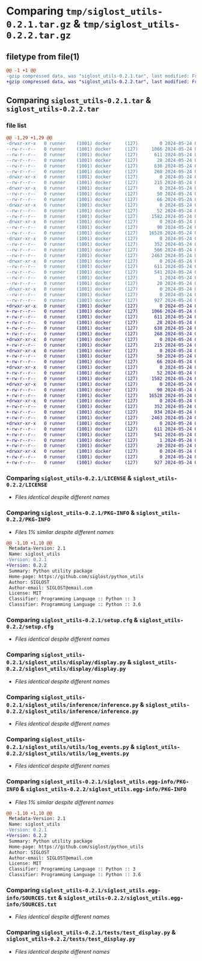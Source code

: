 # Comparing `tmp/siglost_utils-0.2.1.tar.gz` & `tmp/siglost_utils-0.2.2.tar.gz`

## filetype from file(1)

```diff
@@ -1 +1 @@
-gzip compressed data, was "siglost_utils-0.2.1.tar", last modified: Fri May 24 03:33:43 2024, max compression
+gzip compressed data, was "siglost_utils-0.2.2.tar", last modified: Fri May 24 03:40:04 2024, max compression
```

## Comparing `siglost_utils-0.2.1.tar` & `siglost_utils-0.2.2.tar`

### file list

```diff
@@ -1,29 +1,29 @@
-drwxr-xr-x   0 runner    (1001) docker     (127)        0 2024-05-24 03:33:43.792829 siglost_utils-0.2.1/
--rw-r--r--   0 runner    (1001) docker     (127)     1066 2024-05-24 03:33:31.000000 siglost_utils-0.2.1/LICENSE
--rw-r--r--   0 runner    (1001) docker     (127)      611 2024-05-24 03:33:43.792829 siglost_utils-0.2.1/PKG-INFO
--rw-r--r--   0 runner    (1001) docker     (127)       28 2024-05-24 03:33:31.000000 siglost_utils-0.2.1/README.md
--rw-r--r--   0 runner    (1001) docker     (127)      638 2024-05-24 03:33:43.792829 siglost_utils-0.2.1/setup.cfg
--rw-r--r--   0 runner    (1001) docker     (127)      268 2024-05-24 03:33:31.000000 siglost_utils-0.2.1/setup.py
-drwxr-xr-x   0 runner    (1001) docker     (127)        0 2024-05-24 03:33:43.788829 siglost_utils-0.2.1/siglost_utils/
--rw-r--r--   0 runner    (1001) docker     (127)      215 2024-05-24 03:33:31.000000 siglost_utils-0.2.1/siglost_utils/__init__.py
-drwxr-xr-x   0 runner    (1001) docker     (127)        0 2024-05-24 03:33:43.788829 siglost_utils-0.2.1/siglost_utils/api/
--rw-r--r--   0 runner    (1001) docker     (127)       50 2024-05-24 03:33:31.000000 siglost_utils-0.2.1/siglost_utils/api/__init__.py
--rw-r--r--   0 runner    (1001) docker     (127)       66 2024-05-24 03:33:31.000000 siglost_utils-0.2.1/siglost_utils/api/api.py
-drwxr-xr-x   0 runner    (1001) docker     (127)        0 2024-05-24 03:33:43.788829 siglost_utils-0.2.1/siglost_utils/display/
--rw-r--r--   0 runner    (1001) docker     (127)       52 2024-05-24 03:33:31.000000 siglost_utils-0.2.1/siglost_utils/display/__init__.py
--rw-r--r--   0 runner    (1001) docker     (127)     1582 2024-05-24 03:33:31.000000 siglost_utils-0.2.1/siglost_utils/display/display.py
-drwxr-xr-x   0 runner    (1001) docker     (127)        0 2024-05-24 03:33:43.788829 siglost_utils-0.2.1/siglost_utils/inference/
--rw-r--r--   0 runner    (1001) docker     (127)       90 2024-05-24 03:33:31.000000 siglost_utils-0.2.1/siglost_utils/inference/__init__.py
--rw-r--r--   0 runner    (1001) docker     (127)    16528 2024-05-24 03:33:31.000000 siglost_utils-0.2.1/siglost_utils/inference/inference.py
-drwxr-xr-x   0 runner    (1001) docker     (127)        0 2024-05-24 03:33:43.788829 siglost_utils-0.2.1/siglost_utils/utils/
--rw-r--r--   0 runner    (1001) docker     (127)      352 2024-05-24 03:33:31.000000 siglost_utils-0.2.1/siglost_utils/utils/__init__.py
--rw-r--r--   0 runner    (1001) docker     (127)      566 2024-05-24 03:33:31.000000 siglost_utils-0.2.1/siglost_utils/utils/extras.py
--rw-r--r--   0 runner    (1001) docker     (127)     2463 2024-05-24 03:33:31.000000 siglost_utils-0.2.1/siglost_utils/utils/log_events.py
-drwxr-xr-x   0 runner    (1001) docker     (127)        0 2024-05-24 03:33:43.788829 siglost_utils-0.2.1/siglost_utils.egg-info/
--rw-r--r--   0 runner    (1001) docker     (127)      611 2024-05-24 03:33:43.000000 siglost_utils-0.2.1/siglost_utils.egg-info/PKG-INFO
--rw-r--r--   0 runner    (1001) docker     (127)      541 2024-05-24 03:33:43.000000 siglost_utils-0.2.1/siglost_utils.egg-info/SOURCES.txt
--rw-r--r--   0 runner    (1001) docker     (127)        1 2024-05-24 03:33:43.000000 siglost_utils-0.2.1/siglost_utils.egg-info/dependency_links.txt
--rw-r--r--   0 runner    (1001) docker     (127)       20 2024-05-24 03:33:43.000000 siglost_utils-0.2.1/siglost_utils.egg-info/top_level.txt
-drwxr-xr-x   0 runner    (1001) docker     (127)        0 2024-05-24 03:33:43.788829 siglost_utils-0.2.1/tests/
--rw-r--r--   0 runner    (1001) docker     (127)        0 2024-05-24 03:33:31.000000 siglost_utils-0.2.1/tests/__init__.py
--rw-r--r--   0 runner    (1001) docker     (127)      927 2024-05-24 03:33:31.000000 siglost_utils-0.2.1/tests/test_display.py
+drwxr-xr-x   0 runner    (1001) docker     (127)        0 2024-05-24 03:40:04.830316 siglost_utils-0.2.2/
+-rw-r--r--   0 runner    (1001) docker     (127)     1066 2024-05-24 03:39:53.000000 siglost_utils-0.2.2/LICENSE
+-rw-r--r--   0 runner    (1001) docker     (127)      611 2024-05-24 03:40:04.830316 siglost_utils-0.2.2/PKG-INFO
+-rw-r--r--   0 runner    (1001) docker     (127)       28 2024-05-24 03:39:53.000000 siglost_utils-0.2.2/README.md
+-rw-r--r--   0 runner    (1001) docker     (127)      638 2024-05-24 03:40:04.830316 siglost_utils-0.2.2/setup.cfg
+-rw-r--r--   0 runner    (1001) docker     (127)      268 2024-05-24 03:39:53.000000 siglost_utils-0.2.2/setup.py
+drwxr-xr-x   0 runner    (1001) docker     (127)        0 2024-05-24 03:40:04.826315 siglost_utils-0.2.2/siglost_utils/
+-rw-r--r--   0 runner    (1001) docker     (127)      215 2024-05-24 03:39:53.000000 siglost_utils-0.2.2/siglost_utils/__init__.py
+drwxr-xr-x   0 runner    (1001) docker     (127)        0 2024-05-24 03:40:04.830316 siglost_utils-0.2.2/siglost_utils/api/
+-rw-r--r--   0 runner    (1001) docker     (127)       50 2024-05-24 03:39:53.000000 siglost_utils-0.2.2/siglost_utils/api/__init__.py
+-rw-r--r--   0 runner    (1001) docker     (127)       66 2024-05-24 03:39:53.000000 siglost_utils-0.2.2/siglost_utils/api/api.py
+drwxr-xr-x   0 runner    (1001) docker     (127)        0 2024-05-24 03:40:04.830316 siglost_utils-0.2.2/siglost_utils/display/
+-rw-r--r--   0 runner    (1001) docker     (127)       52 2024-05-24 03:39:53.000000 siglost_utils-0.2.2/siglost_utils/display/__init__.py
+-rw-r--r--   0 runner    (1001) docker     (127)     1582 2024-05-24 03:39:53.000000 siglost_utils-0.2.2/siglost_utils/display/display.py
+drwxr-xr-x   0 runner    (1001) docker     (127)        0 2024-05-24 03:40:04.830316 siglost_utils-0.2.2/siglost_utils/inference/
+-rw-r--r--   0 runner    (1001) docker     (127)       90 2024-05-24 03:39:53.000000 siglost_utils-0.2.2/siglost_utils/inference/__init__.py
+-rw-r--r--   0 runner    (1001) docker     (127)    16528 2024-05-24 03:39:53.000000 siglost_utils-0.2.2/siglost_utils/inference/inference.py
+drwxr-xr-x   0 runner    (1001) docker     (127)        0 2024-05-24 03:40:04.830316 siglost_utils-0.2.2/siglost_utils/utils/
+-rw-r--r--   0 runner    (1001) docker     (127)      352 2024-05-24 03:39:53.000000 siglost_utils-0.2.2/siglost_utils/utils/__init__.py
+-rw-r--r--   0 runner    (1001) docker     (127)      934 2024-05-24 03:39:53.000000 siglost_utils-0.2.2/siglost_utils/utils/extras.py
+-rw-r--r--   0 runner    (1001) docker     (127)     2463 2024-05-24 03:39:53.000000 siglost_utils-0.2.2/siglost_utils/utils/log_events.py
+drwxr-xr-x   0 runner    (1001) docker     (127)        0 2024-05-24 03:40:04.830316 siglost_utils-0.2.2/siglost_utils.egg-info/
+-rw-r--r--   0 runner    (1001) docker     (127)      611 2024-05-24 03:40:04.000000 siglost_utils-0.2.2/siglost_utils.egg-info/PKG-INFO
+-rw-r--r--   0 runner    (1001) docker     (127)      541 2024-05-24 03:40:04.000000 siglost_utils-0.2.2/siglost_utils.egg-info/SOURCES.txt
+-rw-r--r--   0 runner    (1001) docker     (127)        1 2024-05-24 03:40:04.000000 siglost_utils-0.2.2/siglost_utils.egg-info/dependency_links.txt
+-rw-r--r--   0 runner    (1001) docker     (127)       20 2024-05-24 03:40:04.000000 siglost_utils-0.2.2/siglost_utils.egg-info/top_level.txt
+drwxr-xr-x   0 runner    (1001) docker     (127)        0 2024-05-24 03:40:04.830316 siglost_utils-0.2.2/tests/
+-rw-r--r--   0 runner    (1001) docker     (127)        0 2024-05-24 03:39:53.000000 siglost_utils-0.2.2/tests/__init__.py
+-rw-r--r--   0 runner    (1001) docker     (127)      927 2024-05-24 03:39:53.000000 siglost_utils-0.2.2/tests/test_display.py
```

### Comparing `siglost_utils-0.2.1/LICENSE` & `siglost_utils-0.2.2/LICENSE`

 * *Files identical despite different names*

### Comparing `siglost_utils-0.2.1/PKG-INFO` & `siglost_utils-0.2.2/PKG-INFO`

 * *Files 1% similar despite different names*

```diff
@@ -1,10 +1,10 @@
 Metadata-Version: 2.1
 Name: siglost_utils
-Version: 0.2.1
+Version: 0.2.2
 Summary: Python utility package
 Home-page: https://github.com/siglost/python_utils
 Author: SIGLOST
 Author-email: SIGLOST@email.com
 License: MIT
 Classifier: Programming Language :: Python :: 3
 Classifier: Programming Language :: Python :: 3.6
```

### Comparing `siglost_utils-0.2.1/setup.cfg` & `siglost_utils-0.2.2/setup.cfg`

 * *Files identical despite different names*

### Comparing `siglost_utils-0.2.1/siglost_utils/display/display.py` & `siglost_utils-0.2.2/siglost_utils/display/display.py`

 * *Files identical despite different names*

### Comparing `siglost_utils-0.2.1/siglost_utils/inference/inference.py` & `siglost_utils-0.2.2/siglost_utils/inference/inference.py`

 * *Files identical despite different names*

### Comparing `siglost_utils-0.2.1/siglost_utils/utils/log_events.py` & `siglost_utils-0.2.2/siglost_utils/utils/log_events.py`

 * *Files identical despite different names*

### Comparing `siglost_utils-0.2.1/siglost_utils.egg-info/PKG-INFO` & `siglost_utils-0.2.2/siglost_utils.egg-info/PKG-INFO`

 * *Files 1% similar despite different names*

```diff
@@ -1,10 +1,10 @@
 Metadata-Version: 2.1
 Name: siglost_utils
-Version: 0.2.1
+Version: 0.2.2
 Summary: Python utility package
 Home-page: https://github.com/siglost/python_utils
 Author: SIGLOST
 Author-email: SIGLOST@email.com
 License: MIT
 Classifier: Programming Language :: Python :: 3
 Classifier: Programming Language :: Python :: 3.6
```

### Comparing `siglost_utils-0.2.1/siglost_utils.egg-info/SOURCES.txt` & `siglost_utils-0.2.2/siglost_utils.egg-info/SOURCES.txt`

 * *Files identical despite different names*

### Comparing `siglost_utils-0.2.1/tests/test_display.py` & `siglost_utils-0.2.2/tests/test_display.py`

 * *Files identical despite different names*

